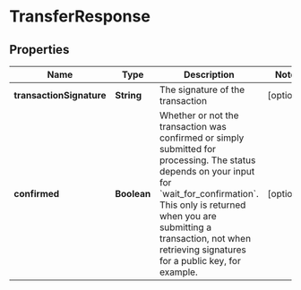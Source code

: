 

# TransferResponse


## Properties

Name | Type | Description | Notes
------------ | ------------- | ------------- | -------------
**transactionSignature** | **String** | The signature of the transaction |  [optional]
**confirmed** | **Boolean** | Whether or not the transaction was confirmed or simply submitted for processing. The status depends on your input for &#x60;wait_for_confirmation&#x60;. This only is returned when you are submitting a transaction, not when retrieving signatures for a public key, for example. |  [optional]



